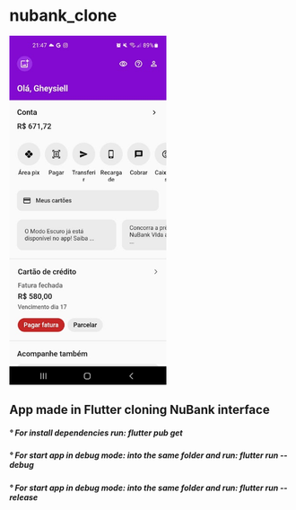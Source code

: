 # nubank_clone

<div> <img src="https://raw.githubusercontent.com/gheysiell/images/master/nubank_clone.jpg" width="280"/> </div>
<div> <h2> App made in Flutter cloning NuBank interface </h2> </div>
<div> <h5> ° For install dependencies run: flutter pub get </h5> </div>
<div> <h5> ° For start app in debug mode: into the same folder and run: flutter run --debug </h5> </div>
<div> <h5> ° For start app in debug mode: into the same folder and run: flutter run --release </h5> </div> 